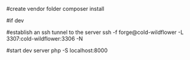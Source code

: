 #create vendor folder
composer install

#if dev

#establish an ssh tunnel to the server
ssh -f forge@cold-wildflower -L 3307:cold-wildflower:3306 -N

#start dev server
php -S localhost:8000